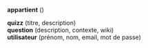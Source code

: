 **appartient** ()  
<!--
**theme** (nom)  
-->
<!--
**niveau** (nom)  
-->
**quizz** (titre, description)  
**question** (description, contexte, wiki)  
**utilisateur** (prénom, nom, email, mot de passe)  
<!--
**proposition** (description)  
-->